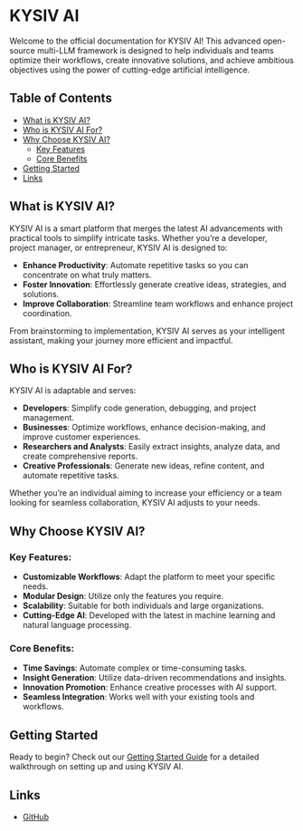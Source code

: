 # KYSIV AI

Welcome to the official documentation for KYSIV AI! This advanced open-source multi-LLM framework is designed to help individuals and teams optimize their workflows, create innovative solutions, and achieve ambitious objectives using the power of cutting-edge artificial intelligence.

## Table of Contents

- [What is KYSIV AI?](#what-is-kysiv-ai)
- [Who is KYSIV AI For?](#who-is-kysiv-ai-for)
- [Why Choose KYSIV AI?](#why-choose-kysiv-ai)
  - [Key Features](#key-features)
  - [Core Benefits](#core-benefits)
- [Getting Started](#getting-started)
- [Links](#links)

## What is KYSIV AI?

KYSIV AI is a smart platform that merges the latest AI advancements with practical tools to simplify intricate tasks. Whether you’re a developer, project manager, or entrepreneur, KYSIV AI is designed to:

- **Enhance Productivity**: Automate repetitive tasks so you can concentrate on what truly matters.
- **Foster Innovation**: Effortlessly generate creative ideas, strategies, and solutions.
- **Improve Collaboration**: Streamline team workflows and enhance project coordination.

From brainstorming to implementation, KYSIV AI serves as your intelligent assistant, making your journey more efficient and impactful.

## Who is KYSIV AI For?

KYSIV AI is adaptable and serves:

- **Developers**: Simplify code generation, debugging, and project management.
- **Businesses**: Optimize workflows, enhance decision-making, and improve customer experiences.
- **Researchers and Analysts**: Easily extract insights, analyze data, and create comprehensive reports.
- **Creative Professionals**: Generate new ideas, refine content, and automate repetitive tasks.

Whether you’re an individual aiming to increase your efficiency or a team looking for seamless collaboration, KYSIV AI adjusts to your needs.

## Why Choose KYSIV AI?

### Key Features:

- **Customizable Workflows**: Adapt the platform to meet your specific needs.
- **Modular Design**: Utilize only the features you require.
- **Scalability**: Suitable for both individuals and large organizations.
- **Cutting-Edge AI**: Developed with the latest in machine learning and natural language processing.

### Core Benefits:

- **Time Savings**: Automate complex or time-consuming tasks.
- **Insight Generation**: Utilize data-driven recommendations and insights.
- **Innovation Promotion**: Enhance creative processes with AI support.
- **Seamless Integration**: Works well with your existing tools and workflows.

## Getting Started

Ready to begin? Check out our [Getting Started Guide](https://github.com/KYSIVAI/KYSIVAI/wiki/Quickstart) for a detailed walkthrough on setting up and using KYSIV AI.

## Links

- [GitHub](https://github.com/KYSIVAI/KYSIVAI/)
